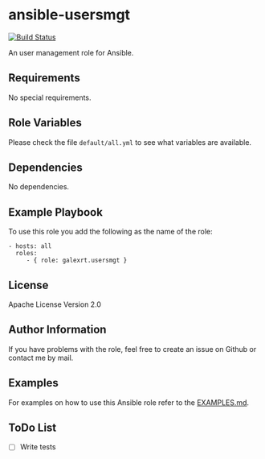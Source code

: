 ansible-usersmgt
=========

[![Build Status](https://travis-ci.org/galexrt/ansible-usersmgt.svg?branch=master)](https://travis-ci.org/galexrt/ansible-usersmgt)

An user management role for Ansible.

Requirements
------------

No special requirements.

Role Variables
--------------

Please check the file `default/all.yml` to see what variables are available.

Dependencies
------------

No dependencies.

Example Playbook
----------------

To use this role you add the following as the name of the role:

    - hosts: all
      roles:
         - { role: galexrt.usersmgt }

License
-------

Apache License Version 2.0

Author Information
------------------

If you have problems with the role, feel free to create an issue on Github or contact me by mail.

Examples
--------
For examples on how to use this Ansible role refer to the [EXAMPLES.md](EXAMPLES.md).

ToDo List
--------
- [ ] Write tests
